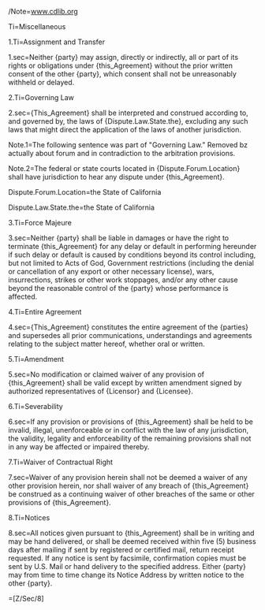 /Note=<a href="http://www.cdlib.org">www.cdlib.org</a>

Ti=Miscellaneous

1.Ti=Assignment and Transfer


1.sec=Neither {party} may assign, directly or indirectly, all or part of its rights or obligations under {this_Agreement} without the prior written consent of the other {party}, which consent shall not be unreasonably withheld or delayed.

2.Ti=Governing Law

2.sec={This_Agreement} shall be interpreted and construed according to, and governed by, the laws of {Dispute.Law.State.the}, excluding any such laws that might direct the application of the laws of another jurisdiction.

Note.1=The following sentence was part of "Governing Law."  Removed bz actually about forum and in contradiction to the arbitration provisions.

Note.2=The federal or state courts located in {Dispute.Forum.Location} shall have jurisdiction to hear any dispute under {this_Agreement}.

Dispute.Forum.Location=the State of California

Dispute.Law.State.the=the State of California

3.Ti=Force Majeure

3.sec=Neither {party} shall be liable in damages or have the right to terminate {this_Agreement} for any delay or default in performing hereunder if such delay or default is caused by conditions beyond its control including, but not limited to Acts of God, Government restrictions (including the denial or cancellation of any export or other necessary license), wars, insurrections, strikes or other work stoppages, and/or any other cause beyond the reasonable control of the {party} whose performance is affected.

4.Ti=Entire Agreement

4.sec={This_Agreement} constitutes the entire agreement of the {parties} and supersedes all prior communications, understandings and agreements relating to the subject matter hereof, whether oral or written. 

5.Ti=Amendment

5.sec=No modification or claimed waiver of any provision of {this_Agreement} shall be valid except by written amendment signed by authorized representatives of {Licensor} and {Licensee}.

6.Ti=Severability

6.sec=If any provision or provisions of {this_Agreement} shall be held to be invalid, illegal, unenforceable or in conflict with the law of any jurisdiction, the validity, legality and enforceability of the remaining provisions shall not in any way be affected or impaired thereby. 


7.Ti=Waiver of Contractual Right

7.sec=Waiver of any provision herein shall not be deemed a waiver of any other provision herein, nor shall waiver of any breach of {this_Agreement} be construed as a continuing waiver of other breaches of the same or other provisions of {this_Agreement}. 

8.Ti=Notices

8.sec=All notices given pursuant to {this_Agreement} shall be in writing and may be hand delivered, or shall be deemed received within five (5) business days after mailing if sent by registered or certified mail, return receipt requested. If any notice is sent by facsimile, confirmation copies must be sent by U.S. Mail or hand delivery to the specified address. Either {party} may from time to time change its Notice Address by written notice to the other {party}. 

=[Z/Sec/8]